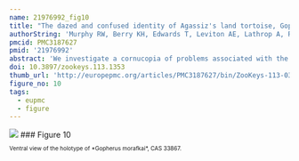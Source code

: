 ```yaml
---
name: 21976992_fig10
title: "The dazed and confused identity of Agassiz's land tortoise, Gopherus agassizii (Testudines, Testudinidae) with the description of a new species, and its consequences for conservation."
authorString: 'Murphy RW, Berry KH, Edwards T, Leviton AE, Lathrop A, Riedle JD.'
pmcid: PMC3187627
pmid: '21976992'
abstract: 'We investigate a cornucopia of problems associated with the identity of the desert tortoise, Gopherus agassizii (Cooper). The date of publication is found to be 1861, rather than 1863. Only one of the three original cotypes exists, and it is designated as the lectotype of the species. Another cotype is found to have been destroyed in the 1906 San Francisco earthquake and subsequent fire. The third is lost. The lectotype is genetically confirmed to be from California, and not Arizona, USA as sometimes reported. Maternally, the holotype of Gopherus lepidocephalus (Ottley & Velázques Solis. 1989) from the Cape Region of Baja California Sur, Mexico is also from the Mojavian population of the desert tortoise, and not from Tiburon Island, Sonora, Mexico as previously proposed. A suite of characters serve to diagnose tortoises west and north of the Colorado River, the Mojavian population, from those east and south of the river in Arizona, USA, and Sonora and Sinaloa, Mexico, the Sonoran population. Species recognition is warranted and because Gopherus lepidocephalus is from the Mojavian population, no names are available for the Sonoran species. Thus, a new species, Gopherus morafkaisp. n., is named and this action reduces the distribution of Gopherus agassizii to only 30% of its former range. This reduction has important implications for the conservation and protection of Gopherus agassizii, which may deserve a higher level of protection.'
doi: 10.3897/zookeys.113.1353
thumb_url: 'http://europepmc.org/articles/PMC3187627/bin/ZooKeys-113-039-g010.gif'
figure_no: 10
tags:
  - eupmc
  - figure
---
```

<img src='http://europepmc.org/articles/PMC3187627/bin/ZooKeys-113-039-g010.jpg' style='max-height: 300px'>
### Figure 10
<p style='font-size: 10px;'>Ventral view of the holotype of *<named-content content-type="taxon-name">Gopherus morafkai</named-content>*, CAS 33867.</p>